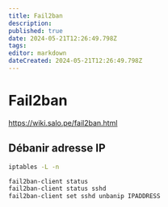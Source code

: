 ```yaml
---
title: Fail2ban
description: 
published: true
date: 2024-05-21T12:26:49.798Z
tags: 
editor: markdown
dateCreated: 2024-05-21T12:26:49.798Z
---
```


# Fail2ban

<https://wiki.salo.pe/fail2ban.html>

## Débanir adresse IP

```bash
iptables -L -n

fail2ban-client status
fail2ban-client status sshd
fail2ban-client set sshd unbanip IPADDRESS
```
